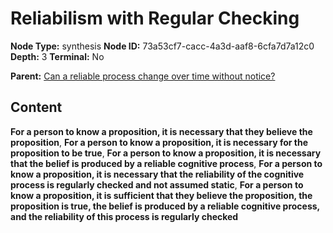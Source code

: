 # Reliabilism with Regular Checking

**Node Type:** synthesis
**Node ID:** 73a53cf7-cacc-4a3d-aaf8-6cfa7d7a12c0
**Depth:** 3
**Terminal:** No

**Parent:** [Can a reliable process change over time without notice?](can-a-reliable-process-change-over-time-without-notice.md)

## Content

**For a person to know a proposition, it is necessary that they believe the proposition**, **For a person to know a proposition, it is necessary for the proposition to be true**, **For a person to know a proposition, it is necessary that the belief is produced by a reliable cognitive process**, **For a person to know a proposition, it is necessary that the reliability of the cognitive process is regularly checked and not assumed static**, **For a person to know a proposition, it is sufficient that they believe the proposition, the proposition is true, the belief is produced by a reliable cognitive process, and the reliability of this process is regularly checked**
